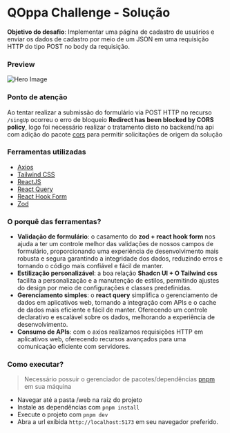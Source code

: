 # QOppa Challenge - Solução

**Objetivo do desafio**: Implementar uma página de cadastro de usuários e enviar
os dados de cadastro por meio de um JSON em uma requisição HTTP do tipo POST no
body da requisição.

### Preview

![Hero Image](gitub/hero.png 'a title')

### Ponto de atenção

Ao tentar realizar a submissão do formulário via POST HTTP no recurso `/singUp`
ocorreu o erro de bloqueio **Redirect has been blocked by CORS policy**, logo
foi necessário realizar o tratamento disto no backend/na api com adição do
pacote <a href="https://www.npmjs.com/package/cors" target="_blank">cors</a>
para permitir solicitações de origem da solução

### Ferramentas utilizadas

- <a href="https://axios-http.com/" target="_blank">Axios</a>
- <a href="https://tailwindcss.com/" target="_blank">Tailwind CSS</a>
- <a href="https://react.dev/" target="_blank">ReactJS</a>
- <a href="https://tanstack.com/" target="_blank">React Query</a>
- <a href="https://www.react-hook-form.com/" target="_blank">React Hook Form</a>
- <a href="https://zod.dev/" target="_blank">Zod</a>

### O porquê das ferramentas?

- **Validação de formulário**: o casamento do **zod + react hook form** nos
  ajuda a ter um controle melhor das validações de nossos campos de formulário,
  proporcionando uma experiência de desenvolvimento mais robusta e segura
  garantindo a integridade dos dados, reduzindo erros e tornando o código mais
  confiável e fácil de manter.
- **Estilização personalizável**: a boa relação **Shadcn UI + O Tailwind css**
  facilita a personalização e a manutenção de estilos, permitindo ajustes do
  design por meio de configurações e classes predefinidas.
- **Gerenciamento simples**: o **react query** simplifica o gerenciamento de
  dados em aplicativos web, tornando a integração com APIs e o cache de dados
  mais eficiente e fácil de manter. Oferecendo um controle declarativo e
  escalável sobre os dados, melhorando a experiência de desenvolvimento.
- **Consumo de APIs**: com o axios realizamos requisições HTTP em aplicativos
  web, oferecendo recursos avançados para uma comunicação eficiente com
  servidores.

### Como executar?

> Necessário possuir o gerenciador de pacotes/dependências
> <a href="https://pnpm.io/pt/" target="_blank">pnpm</a> em sua máquina

- Navegar até a pasta /web na raiz do projeto
- Instale as dependências com `pnpm install`
- Execute o projeto com `pnpm dev`
- Abra a url exibida `http://localhost:5173` em seu navegador preferido.
